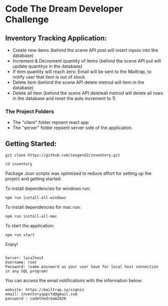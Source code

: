 # Code The Dream Developer Challenge

## Inventory Tracking Application:

- Create new items (behind the scene API post will insert inputs into the database)
- Increment & Decrement quantity of items (behind the scene API put will update quantitys in the database)
- If item quantity will reach zero: Email will be sent to the Mailtrap, to notify user that item is out of stock.
- Delete item (behind the scene API delete metrod will item in the database)
- Delete all item (behind the scene API deleteall metrod will delete all rows in the database and reset the auto increment to 1)

### The Project Folders
- The "client" folder repsent react app
- The "server" folder repsent server side of the application.

## Getting Started:
```
git clone https://github.com/ievgend2/inventory.git

cd inventory
```
Package Json scripts was optimized to reduce effort for setting up the project and getting started.

To install dependencies for windows run:
```
npm run install-all-windows
```
To install dependencies for mac run:
```
npm run install-all-mac
```

To start the application:
```
npm run start
```

Enjoy!

```

Server: localhost
Username: root
Password: (same password as your user have for local host connection in any SQL program)

```

You can access the email notifications with the information below: 
```
website: https://mailtrap.io/signin
email: inventoryappctd@gmail.com
password : codethedream2020

```
